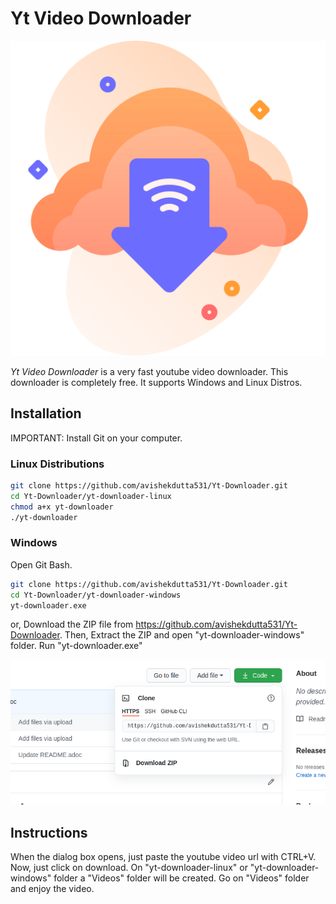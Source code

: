 # Yt Video Downloader

<p align="center">
<img src="https://github.com/avishekdutta531/Yt-Downloader/blob/main/youtube-video-downloader-logo.png">
</p>

*Yt Video Downloader* is a very fast youtube video downloader. This downloader is completely free. It supports Windows and Linux Distros.

## Installation

IMPORTANT: Install Git on your computer.

### Linux Distributions

```bash
git clone https://github.com/avishekdutta531/Yt-Downloader.git
cd Yt-Downloader/yt-downloader-linux
chmod a+x yt-downloader
./yt-downloader
```
### Windows
Open Git Bash.

```bash
git clone https://github.com/avishekdutta531/Yt-Downloader.git
cd Yt-Downloader/yt-downloader-windows
yt-downloader.exe
```
or,
Download the ZIP file from https://github.com/avishekdutta531/Yt-Downloader. Then, Extract the ZIP and open "yt-downloader-windows" folder. Run "yt-downloader.exe"

<p align="center">
<img src="https://github.com/avishekdutta531/Yt-Downloader/blob/main/Screenshot%20from%202021-04-07%2015-07-09.png">
</p>


## Instructions
When the dialog box opens, just paste the youtube video url with CTRL+V. Now, just click on download. On "yt-downloader-linux" or "yt-downloader-windows" folder a "Videos" folder will be created. Go on "Videos" folder and enjoy the video.
